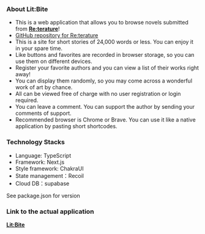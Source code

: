 ### About Lit:Bite

- This is a web application that allows you to browse novels submitted from **[Re:terature](https://novel-editor-ver2.vercel.app/)**!
- [GitHub repository for Re:terature](https://github.com/dende-h/novel_editor_ver2)
- This is a site for short stories of 24,000 words or less. You can enjoy it in your spare time.
- Like buttons and favorites are recorded in browser storage, so you can use them on different devices.
- Register your favorite authors and you can view a list of their works right away!
- You can display them randomly, so you may come across a wonderful work of art by chance.
- All can be viewed free of charge with no user registration or login required.
- You can leave a comment. You can support the author by sending your comments of support.
- Recommended browser is Chrome or Brave. You can use it like a native application by pasting short shortcodes.

### Technology Stacks

- Language: TypeScript
- Framework: Next.js
- Style framework: ChakraUI
- State management：Recoil
- Cloud DB：supabase

See package.json for version

### Link to the actual application

**[Lit:Bite](https://next-novel-site.vercel.app/)**
